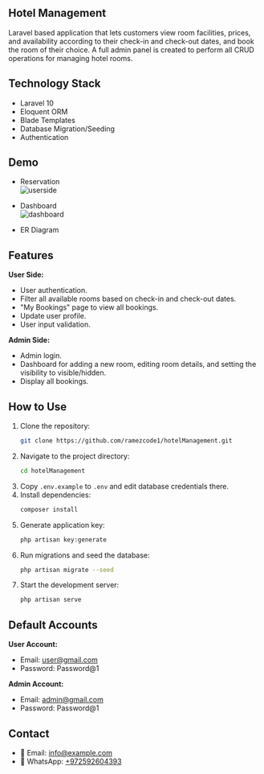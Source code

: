 
## Hotel Management

Laravel based application that lets customers view room facilities, prices, and availability according to their check-in and check-out dates, and book the room of their choice. A full admin panel is created to perform all CRUD operations for managing hotel rooms.

## Technology Stack

- Laravel 10
- Eloquent ORM
- Blade Templates
- Database Migration/Seeding
- Authentication

## Demo

- Reservation  
  ![userside](https://i.ibb.co/Gfgp0Ybq/22.png)

- Dashboard  
  ![dashboard](https://i.ibb.co/tPzqyFNh/11.png)

- ER Diagram 

## Features

**User Side:**

- User authentication.
- Filter all available rooms based on check-in and check-out dates.
- "My Bookings" page to view all bookings.
- Update user profile.
- User input validation.

**Admin Side:**

- Admin login.
- Dashboard for adding a new room, editing room details, and setting the visibility to visible/hidden.
- Display all bookings.

## How to Use

1. Clone the repository:
   ```bash
   git clone https://github.com/ramezcode1/hotelManagement.git
   ```
2. Navigate to the project directory:
   ```bash
   cd hotelManagement
   ```
3. Copy `.env.example` to `.env` and edit database credentials there.
4. Install dependencies:
   ```bash
   composer install
   ```
5. Generate application key:
   ```bash
   php artisan key:generate
   ```
6. Run migrations and seed the database:
   ```bash
   php artisan migrate --seed
   ```
7. Start the development server:
   ```bash
   php artisan serve
   ```

## Default Accounts

**User Account:**

- Email: user@gmail.com
- Password: Password@1

**Admin Account:**

- Email: admin@gmail.com
- Password: Password@1

## Contact

- 📧 Email: [info@example.com](mailto:info@example.com)
- 💬 WhatsApp: [+972592604393](https://wa.me/972592604393)
